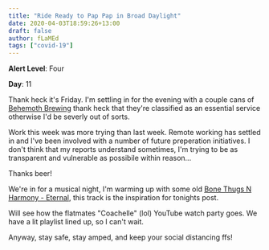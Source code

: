 ```yaml
---
title: "Ride Ready to Pap Pap in Broad Daylight"
date: 2020-04-03T18:59:26+13:00
draft: false
author: fLaMEd
tags: ["covid-19"]
---
```


**Alert Level**: Four

**Day**: 11

Thank heck it's Friday. I'm settling in for the evening with a couple cans of [Behemoth Brewing](https://behemoth-brewing.myshopify.com/discount/BEH25G22PEC?redirect=%2Fcollections%2Fall) thank heck that they're classified as an essential service otherwise I'd be severly out of sorts.

Work this week was more trying than last week. Remote working has settled in and I've been involved with a number of future preperation initiatives. I don't think that my reports understand sometimes, I'm trying to be as transparent and vulnerable as possibile within reason...

Thanks beer!

We're in for a musical night, I'm warming up with some old [Bone Thugs N Harmony - Eternal](https://open.spotify.com/track/14Klge4yTyUeFEn9yvBUjh?si=-00PQEaoQuqB6SQn7Hqdrg), this track is the inspiration for tonights post.

Will see how the flatmates "Coachelle" (lol) YouTube watch party goes. We have a lit playlist lined up, so I can't wait.

Anyway, stay safe, stay amped, and keep your social distancing ffs!